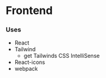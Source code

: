 # Frontend


### Uses
- React
- Tailwind
    - get Tailwinds CSS IntelliSense
- React-icons
- webpack
